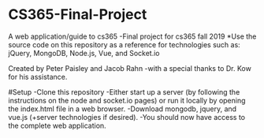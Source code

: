 # CS365-Final-Project
A web application/guide to cs365
-Final project for cs365 fall 2019
*Use the source code on this repository as a reference for technologies such as: jQuery, MongoDB, Node.js, Vue, and Socket.io

Created by Peter Paisley and Jacob Rahn
-with a special thanks to Dr. Kow for his assistance.

#Setup
-Clone this repository
-Either start up a server (by following the instructions on the node and socket.io pages) or run it locally by opening the
index.html file in a web browser.
-Download mongodb, jquery, and vue.js (+server technologies if desired).
-You should now have access to the complete web application.
